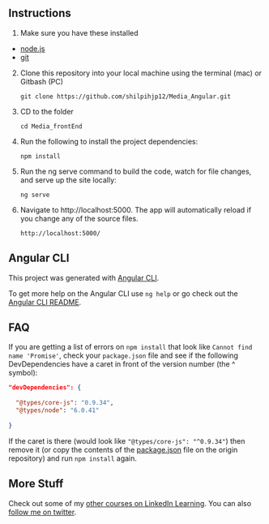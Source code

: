 ## Instructions

1. Make sure you have these installed
  - [node.js](http://nodejs.org/)
  - [git](http://git-scm.com/)

2. Clone this repository into your local machine using the terminal (mac) or Gitbash (PC) 

    `git clone https://github.com/shilpihjp12/Media_Angular.git`
    
3. CD to the folder

    `cd Media_frontEnd`
    
4. Run the following to install the project dependencies:

    `npm install`
    
5. Run the ng serve command to build the code, watch for file changes, and serve up the site locally:

    `ng serve`

6. Navigate to http://localhost:5000. The app will automatically reload if you change any of the source files.

    `http://localhost:5000/`
	
## Angular CLI
This project was generated with [Angular CLI](https://github.com/angular/angular-cli).

To get more help on the Angular CLI use `ng help` or go check out the [Angular CLI README](https://github.com/angular/angular-cli/blob/master/README.md).


## FAQ
If you are getting a list of errors on `npm install` that look like `Cannot find name 'Promise'`, check your `package.json` file and see if the following DevDependencies have a caret in front of the version number (the ^ symbol):
```json
"devDependencies": {
  
  "@types/core-js": "0.9.34",
  "@types/node": "6.0.41"
  
}
```
If the caret is there (would look like `"@types/core-js": "^0.9.34"`) then remove it (or copy the contents of the [package.json](https://github.com/coursefiles/angular2-essential-training/blob/master/package.json) file on the origin repository) and run `npm install` again.
  
## More Stuff
Check out some of my [other courses on LinkedIn Learning](https://www.linkedin.com/learning/instructors/justin-schwartzenberger?u=2125562). 
You can also [follow me on twitter](https://twitter.com/schwarty).
